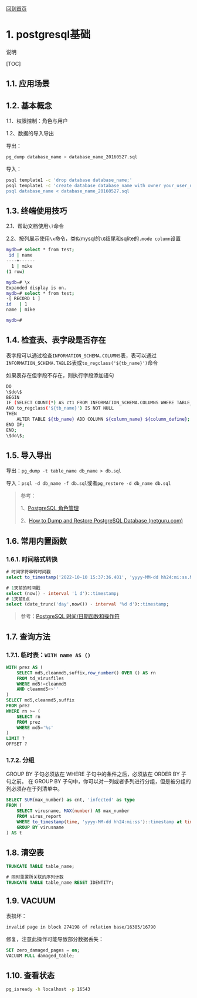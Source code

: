 [回到首页](../README.md)

# 1. postgresql基础

说明

[TOC]

## 1.1. 应用场景

## 1.2. 基本概念

1.1、权限控制：角色与用户

1.2、数据的导入导出

导出：

```bash
pg_dump database_name > database_name_20160527.sql
```

导入：

```bash
psql template1 -c 'drop database database_name;'
psql template1 -c 'create database database_name with owner your_user_name;
psql database_name < database_name_20160527.sql
```



## 1.3. 终端使用技巧

2.1、帮助文档使用`\?`命令

2.2、按列展示使用`\x`命令，类似mysql的`\G`结尾和sqlite的`.mode column`设置

```bash
mydb=# select * from test;
 id | name 
----+------
  1 | mike
(1 row)

mydb=# \x
Expanded display is on.
mydb=# select * from test;
-[ RECORD 1 ]
id   | 1
name | mike

mydb=# 

```

## 1.4. 检查表、表字段是否存在

表字段可以通过检查`INFORMATION_SCHEMA.COLUMNS`表，表可以通过`INFORMATION_SCHEMA.TABLES`表或`to_regclass('${tb_name}')`命令

如果表存在但字段不存在，则执行字段添加语句

```bash
DO
\$do\$
BEGIN
IF (SELECT COUNT(*) AS ct1 FROM INFORMATION_SCHEMA.COLUMNS WHERE TABLE_NAME = '${tb_name}' AND COLUMN_NAME = '${column_name}' ) = 0
AND to_regclass('${tb_name}') IS NOT NULL
THEN
    ALTER TABLE ${tb_name} ADD COLUMN ${column_name} ${column_define};
END IF;
END;
\$do\$;
```

## 1.5. 导入导出

导出：`pg_dump -t table_name db_name > db.sql`

导入：`psql -d db_name -f db.sql`或者`pg_restore -d db_name db.sql`

> 参考：
>
> 1、[PostgreSQL 角色管理](https://www.cnblogs.com/mchina/archive/2013/04/26/3040440.html)
>
> 2、[How to Dump and Restore PostgreSQL Database (netguru.com)](https://www.netguru.com/blog/how-to-dump-and-restore-postgresql-database)

## 1.6. 常用内置函数

### 1.6.1. 时间格式转换

```sql
# 时间字符串转时间戳
select to_timestamp('2022-10-10 15:37:36.401', 'yyyy-MM-dd hh24:mi:ss.MS')::timestamp at time zone 'Asia/Shanghai' > to_timestamp(1665387456);

# 1天前的时间戳
select (now() - interval '1 d')::timestamp;
# 1天前0点
select (date_trunc('day',now()) - interval '%d d')::timestamp;
```

> 参考：[PostgreSQL 时间/日期函数和操作符](https://www.runoob.com/postgresql/postgresql-datetime.html)

## 1.7. 查询方法

### 1.7.1. 临时表：`WITH name AS ()`

```sql
WITH prez AS (
	SELECT md5,cleanmd5,suffix,row_number() OVER () AS rn 
	FROM td_virusfiles 
	WHERE md5!=cleanmd5 
	AND cleanmd5<>''
)
SELECT md5,cleanmd5,suffix
FROM prez 
WHERE rn >= (
	SELECT rn 
	FROM prez 
	WHERE md5='%s'
)
LIMIT ?
OFFSET ?
```

### 1.7.2. 分组

GROUP BY 子句必须放在 WHERE 子句中的条件之后，必须放在 ORDER BY 子句之前。
在 GROUP BY 子句中，你可以对一列或者多列进行分组，但是被分组的列必须存在于列清单中。

```sql
SELECT SUM(max_number) as cnt, 'infected' as type
FROM (
	SELECT virusname, MAX(number) AS max_number
	FROM virus_report
	WHERE to_timestamp(time, 'yyyy-MM-dd hh24:mi:ss')::timestamp at time zone 'Asia/Shanghai' >= (date_trunc('day',now()) - interval '%d d')::timestamp
	GROUP BY virusname
) AS t
```

## 1.8. 清空表

```sql
TRUNCATE TABLE table_name;

# 同时重置所关联的序列计数
TRUNCATE TABLE table_name RESET IDENTITY;
```

## 1.9. VACUUM

表损坏：
```bash
invalid page in block 274198 of relation base/16385/16790
```

修复，注意此操作可能导致部分数据丢失：
```sql
SET zero_damaged_pages = on;
VACUUM FULL damaged_table;
```

## 1.10. 查看状态

```bash
pg_isready -h localhost -p 16543
```